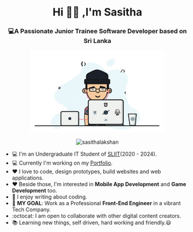 <h1 align="center">Hi 🙋‍♂️ ,I'm Sasitha</h1>
<h3 align="center">💻A Passionate Junior Trainee Software Developer based on Sri Lanka</h3>

<p align="center">
  <img width="360" height="220" src="https://github.com/SasithaLakshan/SasithaLakshan/blob/main/FE.gif">
</p>
<p align="center"> <img src="https://komarev.com/ghpvc/?username=sasithalakshan&label=Profile%20views&color=0e75b6&style=flat" alt="sasithalakshan" /> </p>

- :computer: I'm an Undergraduate IT Student of [SLIIT](https://www.sliit.lk)(2020 - 2024).
- :computer: Currently I'm working on my [Portfolio](https://SasithaLakshan.github.io).
- :heart: I love to code, design prototypes, build websites and web applications.
- :heart: Beside those, I'm interested in **Mobile App Development** and **Game Development** too.
- :pencil: I enjoy writing about coding.
- :electric_plug: **MY GOAL**: Work as a Professional **Front-End Engineer** in a vibrant Tech Company.
- :octocat: I am open to collaborate with other digital content creators.
- :books: Learning new things, self driven, hard working and friendly.:smiley:


